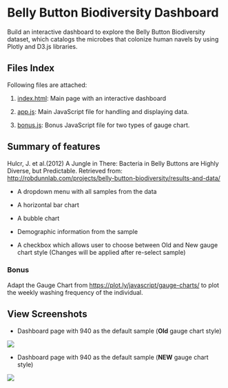 # Belly Button Biodiversity Dashboard
Build an interactive dashboard to explore the Belly Button Biodiversity dataset, which catalogs the microbes that colonize human navels by using Plotly and D3.js libraries.

## Files Index

Following files are attached:

1. <a href="https://github.com/kk-deng/Plotly-Challenge/blob/main/Plotly-Dashboard/index.html">index.html</a>: Main page with an interactive dashboard

2. <a href="https://github.com/kk-deng/Plotly-Challenge/blob/main/Plotly-Dashboard/static/js/app.js">app.js</a>: Main JavaScript file for handling and displaying data. 

3. <a href="https://github.com/kk-deng/Plotly-Challenge/blob/main/Plotly-Dashboard/static/js/bonus.js">bonus.js</a>: Bonus JavaScript file for two types of gauge chart. 

## Summary of features

Hulcr, J. et al.(2012) A Jungle in There: Bacteria in Belly Buttons are Highly Diverse, but Predictable. Retrieved from: http://robdunnlab.com/projects/belly-button-biodiversity/results-and-data/

* A dropdown menu with all samples from the data

* A horizontal bar chart

* A bubble chart

* Demographic information from the sample

* A checkbox which allows user to choose between Old and New gauge chart style (Changes will be applied after re-select sample)

### Bonus

Adapt the Gauge Chart from https://plot.ly/javascript/gauge-charts/ to plot the weekly washing frequency of the individual.



## View Screenshots
* Dashboard page with 940 as the default sample (**Old** gauge chart style)

<img src="https://github.com/kk-deng/Plotly-Challenge/blob/main/Screenshots/dashboard.png">

* Dashboard page with 940 as the default sample (**NEW** gauge chart style)

<img src="https://github.com/kk-deng/Plotly-Challenge/blob/main/Screenshots/dashboard_new_style.png">
